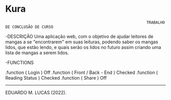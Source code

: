 # Kura
                                                                  TRABALHO DE CONCLUSÃO DE CURSO

-DESCRIÇÃO
Uma aplicação web, com o objetivo de ajudar leitores de mangas a se "encontrarem" em suas leituras,
podendo saber os mangas lidos, que estão lendo, e quais serão os lidos no futuro assim criando uma
lista de mangas a serem lidos.


-FUNCTIONS

.function ( Login ) Off
.function ( Front / Back - End ) Checked
.function ( Reading Status ) Checked
.function ( Share ) Off

_________________________________________________________________________________________________________________________________________________________________________
EDUARDO M. LUCAS (2022).
